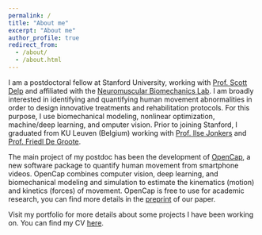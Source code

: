```yaml
---
permalink: /
title: "About me"
excerpt: "About me"
author_profile: true
redirect_from: 
  - /about/
  - /about.html
---
```


I am a postdoctoral fellow at Stanford University, working with <a href="https://profiles.stanford.edu/scott-delp">Prof. Scott Delp</a> and affiliated with the <a href="https://nmbl.stanford.edu/">Neuromuscular Biomechanics Lab</a>. I am broadly interested in identifying and quantifying human movement abnormalities in order to design innovative treatments and rehabilitation protocols. For this purpose, I use biomechanical modeling, nonlinear optimization, machine/deep learning, and omputer vision. Prior to joining Stanford, I graduated from KU Leuven (Belgium) working with <a href="https://www.kuleuven.be/wieiswie/en/person/00015567">Prof. Ilse Jonkers</a> and <a href="https://www.kuleuven.be/wieiswie/nl/person/00046458">Prof. Friedl De Groote</a>.

The main project of my postdoc has been the development of <a href="https://opencap.ai">OpenCap</a>, a new software package to quantify human movement from smartphone videos. OpenCap combines computer vision, deep learning, and biomechanical modeling and simulation to estimate the kinematics (motion) and kinetics (forces) of movement. OpenCap is free to use for academic research, you can find more details in the <a href="https://www.biorxiv.org/content/10.1101/2022.07.07.499061v1">preprint</a> of our paper.

Visit my portfolio for more details about some projects I have been working on. You can find my CV <a href="https://drive.google.com/file/d/14U3Q_W7b7QcMK0JWtupTgjhAN3mrj9L-/view?usp=sharing">here</a>.
